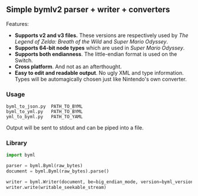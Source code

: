 ## Simple bymlv2 parser + writer + converters

Features:

* **Supports v2 and v3 files.** These versions are respectively used by
*The Legend of Zelda: Breath of the Wild* and *Super Mario Odyssey*.
* **Supports 64-bit node types** which are used in *Super Mario Odyssey*.
* **Supports both endianness**. The little-endian format is used on the Switch.
* **Cross platform**. And not as an afterthought.
* **Easy to edit and readable output**. No ugly XML and type information. Types will be automagically chosen just like Nintendo's own converter.

### Usage

```shell
byml_to_json.py  PATH_TO_BYML
byml_to_yml.py   PATH_TO_BYML
yml_to_byml.py   PATH_TO_YAML
```

Output will be sent to stdout and can be piped into a file.

### Library

```python
import byml

parser = byml.Byml(raw_bytes)
document = byml.Byml(raw_bytes).parse()

writer = byml.Writer(document, be=big_endian_mode, version=byml_version)
writer.write(writable_seekable_stream)
```
